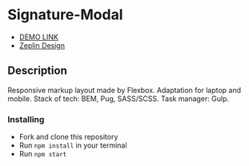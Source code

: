 # Signature-Modal

- [DEMO LINK](https://kerpichonka.github.io/signature-modal/)
- [Zeplin Design](https://app.zeplin.io/project/5e28400081e24195b7eba37c/screen/6033ab4137b9f319723ca814)

## Description

Responsive markup layout made by Flexbox. Adaptation for laptop and mobile.
Stack of tech: BEM, Pug, SASS/SCSS.
Task manager: Gulp.

### Installing
* Fork and clone this repository
* Run `npm install` in your terminal
* Run `npm start`
